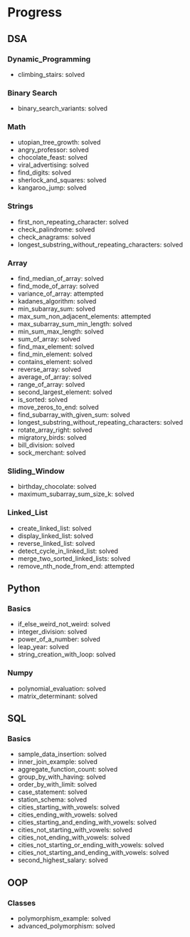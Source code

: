 # Progress

## DSA
### Dynamic_Programming
- climbing_stairs: solved

### Binary Search
- binary_search_variants: solved

### Math
- utopian_tree_growth: solved
- angry_professor: solved
- chocolate_feast: solved
- viral_advertising: solved
- find_digits: solved
- sherlock_and_squares: solved
- kangaroo_jump: solved

### Strings
- first_non_repeating_character: solved
- check_palindrome: solved
- check_anagrams: solved
- longest_substring_without_repeating_characters: solved

### Array
- find_median_of_array: solved
- find_mode_of_array: solved
- variance_of_array: attempted
- kadanes_algorithm: solved
- min_subarray_sum: solved
- max_sum_non_adjacent_elements: attempted
- max_subarray_sum_min_length: solved
- min_sum_max_length: solved
- sum_of_array: solved
- find_max_element: solved
- find_min_element: solved
- contains_element: solved
- reverse_array: solved
- average_of_array: solved
- range_of_array: solved
- second_largest_element: solved
- is_sorted: solved
- move_zeros_to_end: solved
- find_subarray_with_given_sum: solved
- longest_substring_without_repeating_characters: solved
- rotate_array_right: solved
- migratory_birds: solved
- bill_division: solved
- sock_merchant: solved

### Sliding_Window
- birthday_chocolate: solved
- maximum_subarray_sum_size_k: solved

### Linked_List
- create_linked_list: solved
- display_linked_list: solved
- reverse_linked_list: solved
- detect_cycle_in_linked_list: solved
- merge_two_sorted_linked_lists: solved
- remove_nth_node_from_end: attempted

## Python
### Basics
- if_else_weird_not_weird: solved
- integer_division: solved
- power_of_a_number: solved
- leap_year: solved
- string_creation_with_loop: solved
### Numpy
- polynomial_evaluation: solved
- matrix_determinant: solved

## SQL
### Basics
- sample_data_insertion: solved
- inner_join_example: solved
- aggregate_function_count: solved
- group_by_with_having: solved
- order_by_with_limit: solved
- case_statement: solved
- station_schema: solved
- cities_starting_with_vowels: solved
- cities_ending_with_vowels: solved
- cities_starting_and_ending_with_vowels: solved
- cities_not_starting_with_vowels: solved
- cities_not_ending_with_vowels: solved
- cities_not_starting_or_ending_with_vowels: solved
- cities_not_starting_and_ending_with_vowels: solved
- second_highest_salary: solved

## OOP
### Classes
- polymorphism_example: solved
- advanced_polymorphism: solved